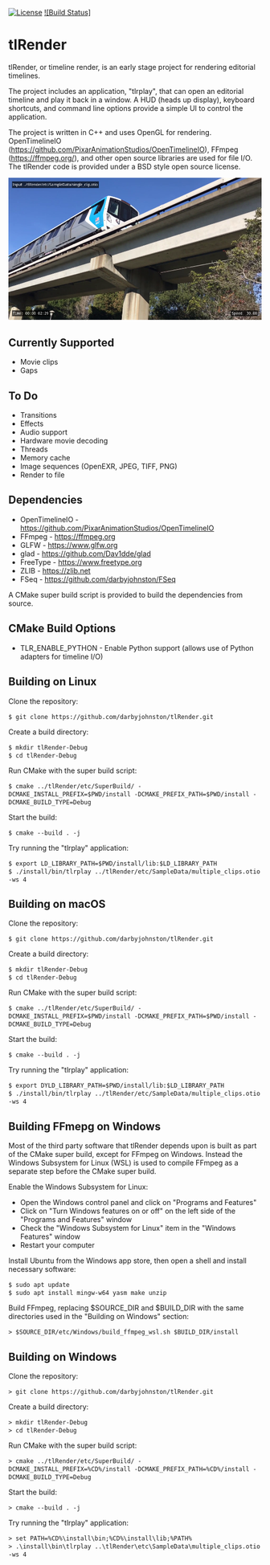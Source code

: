 [![License](https://img.shields.io/badge/License-BSD%203--Clause-blue.svg)](https://opensource.org/licenses/BSD-3-Clause)
[![Build Status]](https://github.com/darbyjohnston/tlRender/actions/workflows/ci-workflow.yml/badge.svg)


tlRender
========
tlRender, or timeline render, is an early stage project for rendering
editorial timelines.

The project includes an application, "tlrplay", that can open an editorial
timeline and play it back in a window. A HUD (heads up display), keyboard
shortcuts, and command line options provide a simple UI to control the
application. 

The project is written in C++ and uses OpenGL for rendering. OpenTimelineIO
(https://github.com/PixarAnimationStudios/OpenTimelineIO), FFmpeg (https://ffmpeg.org/),
and other open source libraries are used for file I/O. The tlRender code is
provided under a BSD style open source license.

![tlrplay](etc/Images/tlrplay_screenshot1.jpg)

Currently Supported
-------------------
* Movie clips
* Gaps


To Do
-----
* Transitions
* Effects
* Audio support
* Hardware movie decoding
* Threads
* Memory cache
* Image sequences (OpenEXR, JPEG, TIFF, PNG)
* Render to file


Dependencies
------------
* OpenTimelineIO - https://github.com/PixarAnimationStudios/OpenTimelineIO
* FFmpeg - https://ffmpeg.org
* GLFW - https://www.glfw.org
* glad - https://github.com/Dav1dde/glad
* FreeType - https://www.freetype.org
* ZLIB - https://zlib.net
* FSeq - https://github.com/darbyjohnston/FSeq

A CMake super build script is provided to build the dependencies from source.


CMake Build Options
-------------------
* TLR_ENABLE_PYTHON - Enable Python support (allows use of Python adapters for timeline I/O)


Building on Linux
-----------------
Clone the repository:
```
$ git clone https://github.com/darbyjohnston/tlRender.git
```
Create a build directory:
```
$ mkdir tlRender-Debug
$ cd tlRender-Debug
```
Run CMake with the super build script:
```
$ cmake ../tlRender/etc/SuperBuild/ -DCMAKE_INSTALL_PREFIX=$PWD/install -DCMAKE_PREFIX_PATH=$PWD/install -DCMAKE_BUILD_TYPE=Debug
```
Start the build:
```
$ cmake --build . -j
```
Try running the "tlrplay" application:
```
$ export LD_LIBRARY_PATH=$PWD/install/lib:$LD_LIBRARY_PATH
$ ./install/bin/tlrplay ../tlRender/etc/SampleData/multiple_clips.otio -ws 4
```


Building on macOS
-----------------
Clone the repository:
```
$ git clone https://github.com/darbyjohnston/tlRender.git
```
Create a build directory:
```
$ mkdir tlRender-Debug
$ cd tlRender-Debug
```
Run CMake with the super build script:
```
$ cmake ../tlRender/etc/SuperBuild/ -DCMAKE_INSTALL_PREFIX=$PWD/install -DCMAKE_PREFIX_PATH=$PWD/install -DCMAKE_BUILD_TYPE=Debug
```
Start the build:
```
$ cmake --build . -j
```
Try running the "tlrplay" application:
```
$ export DYLD_LIBRARY_PATH=$PWD/install/lib:$LD_LIBRARY_PATH
$ ./install/bin/tlrplay ../tlRender/etc/SampleData/multiple_clips.otio -ws 4
```


Building FFmepg on Windows
--------------------------
Most of the third party software that tlRender depends upon is built as part
of the CMake super build, except for FFmpeg on Windows. Instead the Windows
Subsystem for Linux (WSL) is used to compile FFmpeg as a separate step before
the CMake super build.

Enable the Windows Subsystem for Linux:

* Open the Windows control panel and click on "Programs and Features"
* Click on "Turn Windows features on or off" on the left side of the "Programs and Features" window
* Check the "Windows Subsystem for Linux" item in the "Windows Features" window
* Restart your computer

Install Ubuntu from the Windows app store, then open a shell and install necessary software:
```
$ sudo apt update
$ sudo apt install mingw-w64 yasm make unzip
```

Build FFmpeg, replacing $SOURCE_DIR and $BUILD_DIR with the same directories used in the
"Building on Windows" section:
```
> $SOURCE_DIR/etc/Windows/build_ffmpeg_wsl.sh $BUILD_DIR/install
```


Building on Windows
-------------------
Clone the repository:
```
> git clone https://github.com/darbyjohnston/tlRender.git
```
Create a build directory:
```
> mkdir tlRender-Debug
> cd tlRender-Debug
```
Run CMake with the super build script:
```
> cmake ../tlRender/etc/SuperBuild/ -DCMAKE_INSTALL_PREFIX=%CD%/install -DCMAKE_PREFIX_PATH=%CD%/install -DCMAKE_BUILD_TYPE=Debug
```
Start the build:
```
> cmake --build . -j
```
Try running the "tlrplay" application:
```
> set PATH=%CD%\install\bin;%CD%\install\lib;%PATH%
> .\install\bin\tlrplay ..\tlRender\etc\SampleData\multiple_clips.otio -ws 4
```

